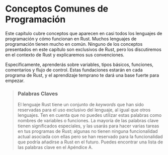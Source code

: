 # Conceptos Comunes de Programación

Este capítulo cubre conceptos que aparecen en casi todos los lenguajes de programación
y cómo funcionan en Rust. Muchos lenguajes de programación tienen mucho 
en común. Ninguno de los conceptos presentados en este capítulo son exclusivos de Rust,
pero los discutiremos en el contexto de Rust y explicaremos sus convenciones.

Específicamente, aprenderás sobre variables, tipos básicos, funciones, comentarios 
y flujo de control. Estas fundaciones estarán en cada programa de Rust, y el aprendizaje
temprano te dará una base fuerte para empezar.

> ### Palabras Claves
>
> El lenguaje Rust tiene un conjunto de *keywords* que han sido reservadas para el uso 
> exclusivo del lenguaje, al igual que otros lenguajes. Ten en cuenta que no puedes
> utilizar estas palabras como nombres de variables o funciones. La mayoría de las palabras clave tienen 
> significados especiales, y las usarás para hacer varias tareas en tus programas de
> Rust; algunas no tienen ninguna funcionalidad actual asociada con ellas pero se han 
> reservado para la funcionalidad que podría añadirse a Rust en el futuro. Puedes
> encontrar una lista de las palabras clave en el Apéndice A.
